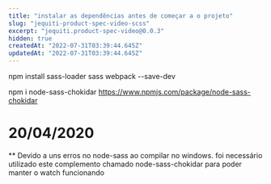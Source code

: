 ```yaml
---
title: "instalar as dependências antes de começar a o projeto"
slug: "jequiti-product-spec-video-scss"
excerpt: "jequiti.product-spec-video@0.0.3"
hidden: true
createdAt: "2022-07-31T03:39:44.645Z"
updatedAt: "2022-07-31T03:39:44.645Z"
---
```

npm install sass-loader sass webpack --save-dev

npm i node-sass-chokidar
https://www.npmjs.com/package/node-sass-chokidar

# 20/04/2020

\*\* Devido a uns erros no node-sass ao compilar no windows. foi necessário utilizado este complemento chamado node-sass-chokidar para poder manter o watch funcionando